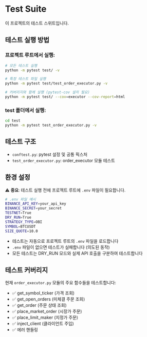 # Test Suite

이 프로젝트의 테스트 스위트입니다.

## 테스트 실행 방법

### 프로젝트 루트에서 실행:
```bash
# 모든 테스트 실행
python -m pytest test/ -v

# 특정 테스트 파일 실행
python -m pytest test/test_order_executor.py -v

# 커버리지와 함께 실행 (pytest-cov 설치 필요)
python -m pytest test/ --cov=executor --cov-report=html
```

### test 폴더에서 실행:
```bash
cd test
python -m pytest test_order_executor.py -v
```

## 테스트 구조

- `conftest.py`: pytest 설정 및 공통 픽스처
- `test_order_executor.py`: order_executor 모듈 테스트

## 환경 설정

⚠️ **중요**: 테스트 실행 전에 프로젝트 루트에 `.env` 파일이 필요합니다.

```bash
# .env 파일 예시
BINANCE_API_KEY=your_api_key
BINANCE_SECRET=your_secret
TESTNET=True
DRY_RUN=True
STRATEGY_TYPE=OBI
SYMBOL=BTCUSDT
SIZE_QUOTE=10.0
```

- 테스트는 자동으로 프로젝트 루트의 `.env` 파일을 로드합니다
- `.env` 파일이 없으면 테스트가 실패합니다 (의도된 동작)
- 모든 테스트는 DRY_RUN 모드와 실제 API 호출을 구분하여 테스트합니다

## 테스트 커버리지

현재 `order_executor.py` 모듈의 주요 함수들을 테스트합니다:
- ✅ get_symbol_ticker (가격 조회)
- ✅ get_open_orders (미체결 주문 조회)
- ✅ get_order (주문 상태 조회)
- ✅ place_market_order (시장가 주문)
- ✅ place_limit_maker (지정가 주문)
- ✅ inject_client (클라이언트 주입)
- ✅ 에러 핸들링